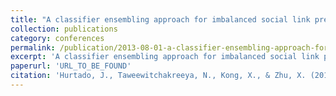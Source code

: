 ```yaml
---
title: "A classifier ensembling approach for imbalanced social link prediction" 
collection: publications 
category: conferences 
permalink: /publication/2013-08-01-a-classifier-ensembling-approach-for-imbalanced-social-link-prediction 
excerpt: 'A classifier ensembling approach for imbalanced social link prediction.' date: 2013-08-01 venue: '2013 12th International Conference on Machine Learning and Applications 1...' 
paperurl: 'URL_TO_BE_FOUND' 
citation: 'Hurtado, J., Taweewitchakreeya, N., Kong, X., & Zhu, X. (2013). "A classifier ensembling approach for imbalanced social link prediction." <i>2013 12th International Conference on Machine Learning and Applications 1...</i>.'
---
```

